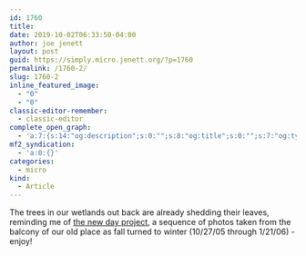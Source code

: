 ```yaml
---
id: 1760
title: 
date: 2019-10-02T06:33:50-04:00
author: joe jenett
layout: post
guid: https://simply.micro.jenett.org/?p=1760
permalink: /1760-2/
slug: 1760-2
inline_featured_image:
  - "0"
  - "0"
classic-editor-remember:
  - classic-editor
complete_open_graph:
  - 'a:7:{s:14:"og:description";s:0:"";s:8:"og:title";s:0:"";s:7:"og:type";s:0:"";s:12:"twitter:card";s:7:"summary";s:15:"twitter:creator";s:0:"";s:19:"twitter:description";s:0:"";s:8:"og:image";s:0:"";}'
mf2_syndication:
  - 'a:0:{}'
categories:
  - micro
kind:
  - Article
---
```

The trees in our wetlands out back are already shedding their leaves, reminding me of [the new day project](http://newday.jenett.org/), a sequence of photos taken from the balcony of our old place as fall turned to winter (10/27/05 through 1/21/06) - enjoy!